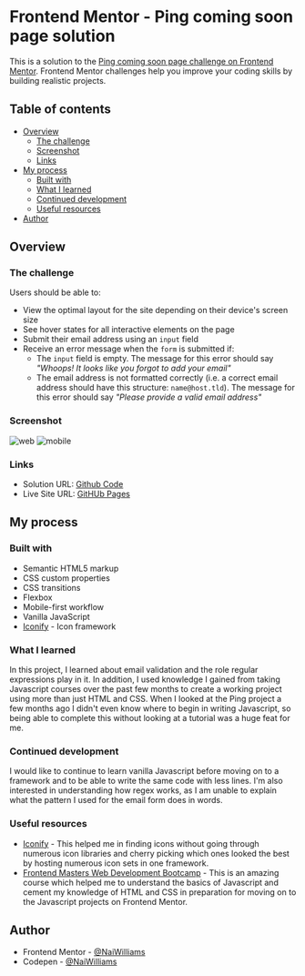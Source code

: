# Frontend Mentor - Ping coming soon page solution

This is a solution to the [Ping coming soon page challenge on Frontend Mentor](https://www.frontendmentor.io/challenges/ping-single-column-coming-soon-page-5cadd051fec04111f7b848da). Frontend Mentor challenges help you improve your coding skills by building realistic projects. 

## Table of contents

- [Overview](#overview)
  - [The challenge](#the-challenge)
  - [Screenshot](#screenshot)
  - [Links](#links)
- [My process](#my-process)
  - [Built with](#built-with)
  - [What I learned](#what-i-learned)
  - [Continued development](#continued-development)
  - [Useful resources](#useful-resources)
- [Author](#author)

## Overview

### The challenge

Users should be able to:

- View the optimal layout for the site depending on their device's screen size
- See hover states for all interactive elements on the page
- Submit their email address using an `input` field
- Receive an error message when the `form` is submitted if:
	- The `input` field is empty. The message for this error should say *"Whoops! It looks like you forgot to add your email"*
	- The email address is not formatted correctly (i.e. a correct email address should have this structure: `name@host.tld`). The message for this error should say *"Please provide a valid email address"*

### Screenshot

![web](https://user-images.githubusercontent.com/83989593/154333214-e78eedc8-bb6b-4863-a9d3-9b6cedd275a7.png)
![mobile](https://user-images.githubusercontent.com/83989593/154333233-c54a8c2c-3b88-4e9f-9826-dffaf1e6076b.png)



### Links

- Solution URL: [Github Code](https://github.com/NaiWilliams/FrEndMen-Ping)
- Live Site URL: [GitHUb Pages](https://naiwilliams.github.io/FrEndMen-Ping/)

## My process

### Built with

- Semantic HTML5 markup
- CSS custom properties
- CSS transitions
- Flexbox
- Mobile-first workflow
- Vanilla JavaScript
- [Iconify](https://iconify.design/) - Icon framework

### What I learned

In this project, I learned about email validation and the role regular expressions play in it. In addition, I used knowledge I gained from taking Javascript courses over the past few months to create a working project using more than just HTML and CSS. When I looked at the Ping project a few months ago I didn't even know where to begin in writing Javascript, so being able to complete this without looking at a tutorial was a huge feat for me.


### Continued development

I would like to continue to learn vanilla Javascript before moving on to a framework and to be able to write the same code with less lines. I'm also interested in understanding how regex works, as I am unable to explain what the pattern I used for the email form does in words.

### Useful resources

- [Iconify](https://iconify.design/) - This helped me in finding icons without going through numerous icon libraries and cherry picking which ones looked the best by hosting numerous icon sets in one framework.
- [Frontend Masters Web Development Bootcamp](https://frontendmasters.com/bootcamp/) - This is an amazing course which helped me to understand the basics of Javascript and cement my knowledge of HTML and CSS in preparation for moving on to the Javascript projects on Frontend Mentor.


## Author

- Frontend Mentor - [@NaiWilliams](https://www.frontendmentor.io/profile/NaiWilliams)
- Codepen - [@NaiWilliams](https://codepen.io/naiwilliams)

